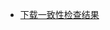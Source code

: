 - [下载一致性检查结果](http://pdm-api.longfor.sit/pdm-c2-space-online/v1/modelResource/checkResultFile?projectCode=BB48FBA4-295C-E311-8D79-0050568001F7&versionId=1382152498577203200)
	